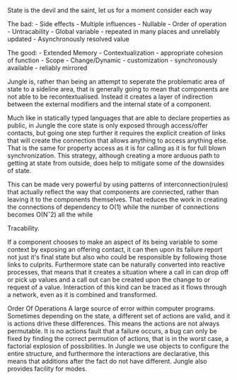 State is the devil and the saint, let us for a moment consider each way

The bad: 
	- Side effects
	- Multiple influences
	- Nullable
	- Order of operation
	- Untracability
	- Global variable
	- repeated in many places and unreliably updated
	- Asynchronously resolved value

The good:
	- Extended Memory
	- Contextualization
	- appropriate cohesion of function
	- Scope
	- Change/Dynamic
	- customization
	- synchronously available
	- reliably mirrored
	

Jungle is, rather than being an attempt to seperate the problematic area of state to a sideline area, that is generally going to mean that components are not able to be recontextualised. Instead it creates a layer of indirection between the external modifiers and the internal state of a component.

Much like in statically typed languages that are able to declare properties as public, in Jungle the core state is only exposed through access/offer contacts, but going one step further it requires the explicit creation of links that will create the connection that allows anything to access anything else. That is the same for property access as it is for calling as it is for full blown synchronization. This strategy, although creating a more arduous path to getting at state from outside, does help to mitigate some of the downsides of state.

This can be made very powerful by using patterns of interconnection(rules) that actually reflect the way that components are connected, rather than leaving it to the components themselves. That reduces the work in creating the connections of dependency to O(1) while the number of connections becomes O(Nˆ2) all the while 


Tracability.

If a component chooses to make an aspect of its being variable to some context by exposing an offering contact, it can then upon its failure report not just it's final state but also who could be responsible by following those links to culprits. Furthermore state can be naturally converted into reactive processes, that means that it creates a situation where a call in can drop off or pick up values and a call out can be created upon the change to or request of a value. Interaction of this kind can be traced as it flows through a network, even as it is combined and transformed.

Order Of Operations
A large source of error within computer programs. Sometimes depending on the state, a different set of actions are valid, and it is actions drive these differences. This means the actions are not always permutable. It is no actions fault that a failure occurs, a bug can only be fixed by finding the correct permution of actions, that is in the worst case, a factorial explosion of possibilities. In Jungle we use objects to configure the entire structure, and furthermore the interactions are declarative, this means that additions after the fact do not have different. Jungle also provides facility for modes.


  


